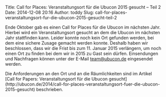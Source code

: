 Title: Call for Places: Veranstaltungsort für die Ubucon 2015 gesucht – Teil 2
Date: 2014-12-08 20:16
Author: toddy
Slug: call-for-places-veranstaltungsort-fur-die-ubucon-2015-gesucht-teil-2

Ende Oktober gab es einen Call for Places für die Ubucon im nächsten
Jahr. Hierbei wird ein Veranstaltungsort gesucht an dem die Ubucon im
nächsten Jahr stattfinden kann. Leider konnte noch kein Ort gefunden
werden, bei dem eine sichere Zusage gemacht werden konnte. Deshalb haben
wir beschlossen, dass wir die Frist bis zum 11. Januar 2015 verlängern,
um noch einen Ort zu finden bei dem wir in 2015 zu Gast sein dürfen.
Einsendungen und Nachfragen können unter der E-Mail <team@ubucon.de>
eingesendet werden.

</p>
Die Anforderungen an den Ort und an die Räumlichkeiten sind im Artikel
[Call for Papers: Veranstaltungsort für die Ubucon
gesucht](http://ubucon.de/2014/call-for-places-veranstaltungsort-fuer-die-ubucon-2015-gesucht)
beschrieben.

</p>

